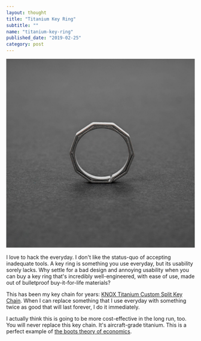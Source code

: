 ```yaml
---
layout: thought
title: "Titanium Key Ring"
subtitle: ""
name: "titanium-key-ring"
published_date: "2019-02-25"
category: post
---
```


![Titanium Key Chain](/assets/images/titanium-key-chain.jpg)

I love to hack the everyday. I don't like the status-quo of accepting inadequate
tools. A key ring is something you use everyday, but its usability sorely lacks.
Why settle for a bad design and annoying usability when you can buy a key ring
that's incredibly well-engineered, with ease of use, made out of bulletproof
buy-it-for-life materials?

This has been my key chain for years: [KNOX Titanium Custom Split Key
Chain][amzn]. When I can replace something that I use everyday with something
twice as good that will last forever, I do it immediately.

I actually think this is going to be more cost-effective in the long run, too.
You will never replace this key chain. It's aircraft-grade titanium. This is a
perfect example of [the boots theory of economics][boots].

[amzn]: https://amzn.to/2EvA9eY
[boots]: https://en.wikipedia.org/wiki/Sam_Vimes#Boots_theory_of_socio-economic_unfairness
